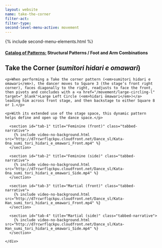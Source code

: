 ```yaml
---
layout: website
name: take-the-corner
filter-act:
filter-type:
second-level-menu-active: movement
---
```

{% include second-menu-elements.html %}

<main class="page-content">
  <div class="text-container">
    <h4><a href="/movement/">Catalog of Patterns:</a> Structural Patterns / Foot and Arm Combinations</h4>
    <h2>Take the Corner (<em>sumitori hidari e omawari</em>)</h2>

    <p>When performing a Take the corner pattern (<em>sumitori hidari e omawari</em>), the dancer moves to Square 3 (the stage’s front right corner), faces diagonally to the right, readjusts to face the front, then pivots and concludes with a <a href="/movement/large-circling-l" target="_blank">Large Left Circle (<em>hidari ōmawari</em>)</a> leading him across front stage, and then backstage to either Square 8 or 1.</p>

    <p>With its extended use of the stage space, this dynamic pattern helps define and open up the dance space.</p>

  </div>


<div class="tabs-container">
  <div class="tabs-container__links">
    <div class="wrapper">
      <div id="tabs"></div>
    </div>
  </div>
  <div class="tabs-container__content">
    <div class="wrapper">

      <section id="tab-1" title="Feminine (front)" class="tabbed-narrative">
        {% include video-no-background.html src="http://d7rcwrflqckpu.cloudfront.net/Dance_sl/Kata-Ona_sumi_tori_hidari_e_omawari_Front.mp4" %}
      </section>

      <section id="tab-2" title="Feminine (side)" class="tabbed-narrative">
        {% include video-no-background.html src="http://d7rcwrflqckpu.cloudfront.net/Dance_sl/Kata-Ona_sumi_tori_hidari_e_omawari_Side.mp4" %}
      </section>

      <section id="tab-3" title="Martial (front)" class="tabbed-narrative">
        {% include video-no-background.html src="http://d7rcwrflqckpu.cloudfront.net/Dance_sl/Kata-Han_sumi_tori_hidari_e_omawari_Front.mp4" %}
      </section>

      <section id="tab-4" title="Martial (side)" class="tabbed-narrative">
        {% include video-no-background.html src="http://d7rcwrflqckpu.cloudfront.net/Dance_sl/Kata-Han_sumi_tori_hidari_e_omawari_Side.mp4" %}
      </section>

    </div>
  </div>
</div>
</main>
